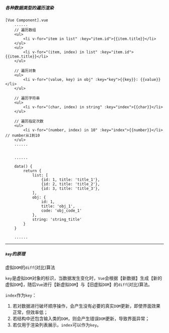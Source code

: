 ##### 各种数据类型的遍历渲染
```
[Vue Component].vue
	......
	// 遍历数组
	<ul>
		<li v-for="item in list" :key="item.id">{{item.title}}</li>
	</ul>
	<ul>
		<li v-for="(item, index) in list" :key="item.id">{{item.title}}</li>
	</ul>

	// 遍历对象
	<ul>
		<li v-for="(value, key) in obj" :key="key">{{key}}: {{value}}</li>
	</ul>

	// 遍历字符串
	<ul>
		<li v-for="(char, index) in string" :key="index">{{char}}</li>
	</ul>

	// 遍历指定次数
	<ul>
		<li v-for="(number, index) in 10" :key="index">{{number}}</li>    // number从1到10
	</ul>
	......


	......

	data() {
		return {
			list: [
				{id: 1, title: 'title_1'},
				{id: 2, title: 'title_2'},
				{id: 3, title: 'title_3'},
			],
			obj: {
				id: 1,
				title: 'obj_1',
				code: 'obj_code_1'
			},
			string: 'string_title'
		}
	}

	......
```

---

##### `key`的原理
虚拟`DOM`的`diff`(对比)算法

`key`是虚拟`DOM`对象的标识，当数据发生变化时，`Vue`会根据【新数据】生成【新的虚拟`DOM`】，随后`Vue`进行【新虚拟`DOM`】与【旧虚拟`DOM`】的`diff`(对比)算法。

`index`作为`key`：
1. 若对数据进行破坏顺序操作，会产生没有必要的真实`DOM`更新，即使界面效果正常，但效率低；
2. 若结构中还包含输入类的`DOM`，则会产生错误`DOM`更新，导致界面异常；
3. 若仅用于渲染列表展示，`index`可以作为`key`。
